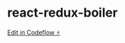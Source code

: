 # react-redux-boiler

[Edit in Codeflow ⚡️](https://stackblitz.com/~/github.com/kamlesh-sorathiya/react-redux-boiler)
